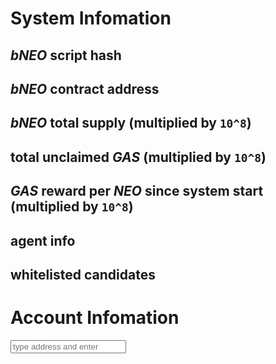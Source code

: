 # System Infomation

## *bNEO* script hash

## *bNEO* contract address

## *bNEO* total supply (multiplied by `10^8`)

## total unclaimed *GAS* (multiplied by `10^8`)

## *GAS* reward per *NEO* since system start (multiplied by `10^8`)

## agent info

## whitelisted candidates

# Account Infomation

<form action="account" method="get">
  <input name="address" placeholder="type address and enter">
</form>

<script src="index.js" />
